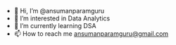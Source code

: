 - 👋 Hi, I’m @ansumanparamguru
- 👀 I’m interested in Data Analytics
- 🌱 I’m currently learning DSA
- 📫 How to reach me ansumanparamguru@gmail.com

<!---
ansumanparamguru/ansumanparamguru is a ✨ special ✨ repository because its `README.md` (this file) appears on your GitHub profile.
You can click the Preview link to take a look at your changes.
--->
